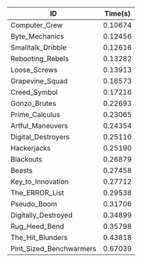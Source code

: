 |ID|Time(s)|
|-|-|
|Computer_Crew|0.10674|
|Byte_Mechanics|0.12456|
|Smalltalk_Dribble|0.12616|
|Rebooting_Rebels|0.13282|
|Loose_Screws|0.13913|
|Grapevine_Squad|0.16573|
|Creed_Symbol|0.17216|
|Gonzo_Brutes|0.22693|
|Prime_Calculus|0.23065|
|Artful_Maneuvers|0.24354|
|Digital_Destroyers|0.25110|
|Hackerjacks|0.25190|
|Blackouts|0.26879|
|Beasts|0.27458|
|Key_to_Innovation|0.27712|
|The_ERROR_List|0.29538|
|Pseudo_Boom|0.31706|
|Digitally_Destroyed|0.34899|
|Rug_Heed_Bend|0.35798|
|The_Hit_Blunders|0.43818|
|Pint_Sized_Benchwarmers|0.67039|
